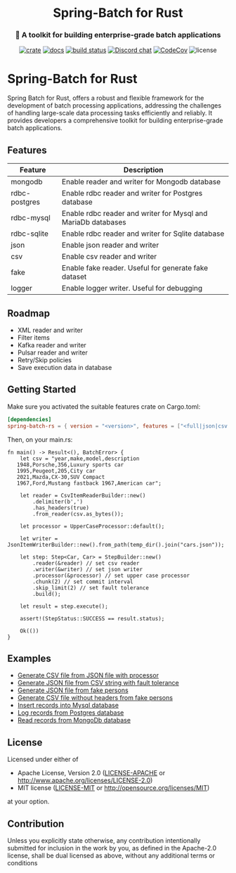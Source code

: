 <div align="center"> 
  <h1>Spring-Batch for Rust</h1>
  <h3>🐞 A toolkit for building enterprise-grade batch applications</h3>

  [![crate](https://img.shields.io/crates/v/spring-batch-rs.svg)](https://crates.io/crates/spring-batch-rs)
  [![docs](https://docs.rs/spring-batch-rs/badge.svg)](https://docs.rs/spring-batch-rs)
  [![build status](https://github.com/sboussekeyt/spring-batch-rs/actions/workflows/test.yml/badge.svg)](https://github.com/sboussekeyt/spring-batch-rs/actions/workflows/test.yml)
  [![Discord chat](https://img.shields.io/discord/1097536141617528966.svg?logo=discord&style=flat-square)](https://discord.gg/9FNhawNsG6)
  [![CodeCov](https://codecov.io/gh/sboussekeyt/spring-batch-rs/branch/main/graph/badge.svg)](https://codecov.io/gh/sboussekeyt/spring-batch-rs)
  ![license](https://shields.io/badge/license-MIT%2FApache--2.0-blue)

</div>

# Spring-Batch for Rust
Spring Batch for Rust, offers a robust and flexible framework for the development of batch processing applications, addressing the challenges of handling large-scale data processing tasks efficiently and reliably. It provides developers a comprehensive toolkit for building enterprise-grade batch applications.

## Features
| **Feature**   | **Description**                                               |
|---------------|---------------------------------------------------------------|
| mongodb       | Enable reader and writer for Mongodb database                 |
| rdbc-postgres | Enable rdbc reader and writer for Postgres database           |
| rdbc-mysql    | Enable rdbc reader and writer for Mysql and MariaDb databases |
| rdbc-sqlite   | Enable rdbc reader and writer for Sqlite database             |
| json          | Enable json reader and writer                                 |
| csv           | Enable csv reader and writer                                  |
| fake          | Enable fake reader. Useful for generate fake dataset          |
| logger        | Enable logger writer. Useful for debugging                    |

## Roadmap
+ XML reader and writer
+ Filter items
+ Kafka reader and writer
+ Pulsar reader and writer
+ Retry/Skip policies
+ Save execution data in database

 ## Getting Started
 Make sure you activated the suitable features crate on Cargo.toml:

```toml
[dependencies]
spring-batch-rs = { version = "<version>", features = ["<full|json|csv|fake|logger>"] }
```

Then, on your main.rs:

```rust,no_run
fn main() -> Result<(), BatchError> {
    let csv = "year,make,model,description
   1948,Porsche,356,Luxury sports car
   1995,Peugeot,205,City car
   2021,Mazda,CX-30,SUV Compact
   1967,Ford,Mustang fastback 1967,American car";

    let reader = CsvItemReaderBuilder::new()
        .delimiter(b',')
        .has_headers(true)
        .from_reader(csv.as_bytes());

    let processor = UpperCaseProcessor::default();

    let writer = JsonItemWriterBuilder::new().from_path(temp_dir().join("cars.json"));

    let step: Step<Car, Car> = StepBuilder::new()
        .reader(&reader) // set csv reader
        .writer(&writer) // set json writer
        .processor(&processor) // set upper case processor
        .chunk(2) // set commit interval
        .skip_limit(2) // set fault tolerance
        .build();

    let result = step.execute();

    assert!(StepStatus::SUCCESS == result.status);

    Ok(())
}
```

## Examples
+ [Generate CSV file from JSON file with processor](https://github.com/sboussekeyt/spring-batch-rs/blob/main/examples/generate_csv_file_from_json_file_with_processor.rs)
+ [Generate JSON file from CSV string with fault tolerance](https://github.com/sboussekeyt/spring-batch-rs/blob/main/examples/generate_json_file_from_csv_string_with_fault_tolerance.rs)
+ [Generate JSON file from fake persons](https://github.com/sboussekeyt/spring-batch-rs/blob/main/examples/generate_json_file_from_fake_persons.rs)
+ [Generate CSV file without headers from fake persons](https://github.com/sboussekeyt/spring-batch-rs/blob/main/examples/generate_csv_file_without_headers_from_fake_persons.rs)
+ [Insert records into Mysql database](https://github.com/sboussekeyt/spring-batch-rs/blob/main/examples/insert_records_into_mysql_database.rs)
+ [Log records from Postgres database](https://github.com/sboussekeyt/spring-batch-rs/blob/main/examples/log_records_from_postgres_database.rs)
+ [Read records from MongoDb database](https://github.com/sboussekeyt/spring-batch-rs/blob/main/examples/read_records_from_mongodb_database.rs)

## License
 Licensed under either of

-   Apache License, Version 2.0
    ([LICENSE-APACHE](LICENSE-APACHE) or <http://www.apache.org/licenses/LICENSE-2.0>)
-   MIT license
    ([LICENSE-MIT](LICENSE-MIT) or <http://opensource.org/licenses/MIT>)

at your option.

## Contribution
Unless you explicitly state otherwise, any contribution intentionally submitted
for inclusion in the work by you, as defined in the Apache-2.0 license, shall be
dual licensed as above, without any additional terms or conditions

